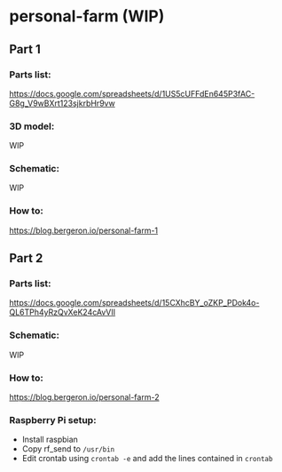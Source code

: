 # personal-farm (WIP)

## Part 1

### Parts list:

https://docs.google.com/spreadsheets/d/1US5cUFFdEn645P3fAC-G8g_V9wBXrt123sjkrbHr9vw

### 3D model:

WIP

### Schematic:

WIP

### How to:

https://blog.bergeron.io/personal-farm-1

## Part 2

### Parts list:

https://docs.google.com/spreadsheets/d/15CXhcBY_oZKP_PDok4o-QL6TPh4yRzQvXeK24cAvVII

### Schematic:

WIP

### How to:

https://blog.bergeron.io/personal-farm-2

### Raspberry Pi setup:

- Install raspbian
- Copy rf_send to `/usr/bin`
- Edit crontab using `crontab -e` and add the lines contained in `crontab`
